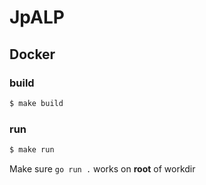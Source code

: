 # JpALP


## Docker

### build

```sh
$ make build
```

### run

```sh
$ make run
```

Make sure ```go run .``` works on **root** of workdir

